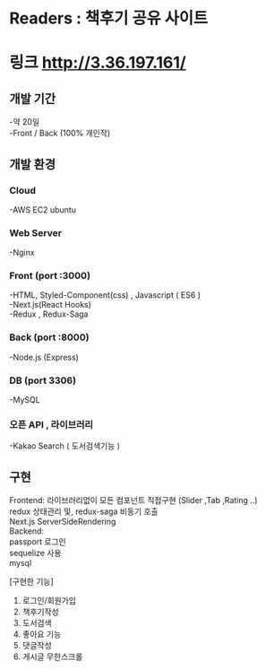 # Readers : 책후기 공유 사이트 
# 링크 http://3.36.197.161/

## 개발 기간  <br>
-약 20일 <br>
-Front / Back (100% 개인작) <br>

<h2> 개발 환경 </h2>

<h3>Cloud</h3>
-AWS EC2 ubuntu <br>
<h3> Web Server </h3>
-Nginx <br>
<h3> Front (port :3000) </h3>
-HTML, Styled-Component(css) , Javascript ( ES6 )<br>
-Next.js(React Hooks) <br>
-Redux , Redux-Saga <br>
<h3>Back (port :8000)</h3>
-Node.js (Express) <br>
<h3>DB (port 3306) </h3>
-MySQL<br>
<h3>오픈 API , 라이브러리 </h3>
-Kakao Search ( 도서검색기능 )<br>

## 구현 <br>
Frontend: 
라이브러리없이 모든 컴포넌트 직접구현 (Slider ,Tab ,Rating ..) <br>
redux 상태관리 및, redux-saga 비동기 호출 <br>
Next.js  ServerSideRendering    <br>
Backend:   <br>
passport 로그인 <br>
sequelize 사용<br>
mysql 

[구현한 기능]
1. 로그인/회원가입<br>
2. 책후기작성<br>
3. 도서검색<br>
4. 좋아요 기능<br>
5. 댓글작성<br>
6. 게시글 무한스크롤 
